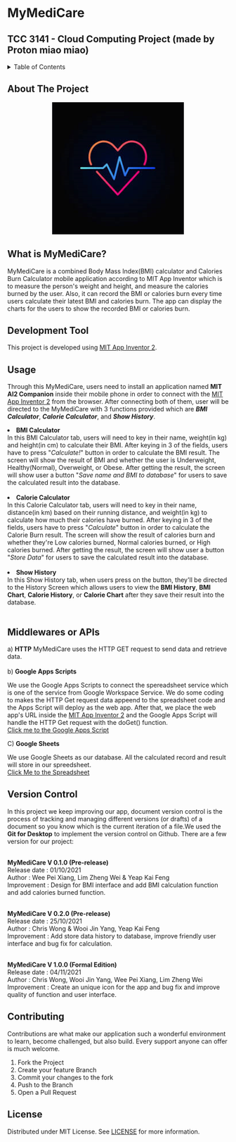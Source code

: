 # MyMediCare

## TCC 3141 - Cloud Computing Project (made by Proton miao miao)

<details>
  <summary>Table of Contents</summary>
  <ol>
    <li><a href="#about-the-project">About The Project</a></li>
    <li><a href="#development-tool">Development Tool</a></li>
    <li><a href="#usage">Usage</a></li>
    <li><a href="#version-control">Version Control</a></li>
    <li><a href="#middlewares-or-apis">Middlewares or APIs</a></li>
    <li><a href="#contributing">Contributing</a></li>
    <li><a href="#license">License</a></li>
  </ol>
</details>

## About The Project

<p align="center">
  <img src="images/logo.jpg" width="300px" height="300px">
</p>

## What is MyMediCare?

MyMediCare is a combined Body Mass Index(BMI) calculator and Calories Burn Calculator mobile application according to MIT App Inventor which is to measure the person's weight and height, and measure the calories burned by the user. Also, it can record the BMI or calories burn every time users calculate their latest BMI and calories burn. The app can display the charts for the users to show the recorded BMI or calories burn.

## Development Tool

This project is developed using [MIT App Inventor 2](http://ai2.appinventor.mit.edu/).

## Usage

Through this MyMediCare, users need to install an application named <b>MIT AI2 Companion</b> inside their mobile phone in order to connect with the [MIT App Inventor 2](http://ai2.appinventor.mit.edu/) from the browser. After connecting both of them, user will be directed to the MyMediCare with 3 functions provided which are <b><i>BMI Calculator</i></b>, <b><i>Calorie Calculator</i></b>, and <b><i>Show History</i></b>.

<li><b>BMI Calculator</b></li>
In this BMI Calculator tab, users will need to key in their name, weight(in kg) and height(in cm) to calculate their BMI. After keying in 3 of the fields, users have to press "<i>Calculate!</i>" button in order to calculate the BMI result. The screen will show the result of BMI and whether the user is Underweight, Healthy(Normal), Overweight, or Obese. After getting the result, the screen will show user a button "<i>Save name and BMI to database</i>" for users to save the calculated result into the database.
<br />
<br />
<li><b>Calorie Calculator</b></li>
In this Calorie Calculator tab, users will need to key in their name, distance(in km) based on their running distance, and weight(in kg) to calculate how much their calories have burned. After keying in 3 of the fields, users have to press "<i>Calculate</i>" button in order to calculate the Calorie Burn result. The screen will show the result of calories burn and whether they're Low calories burned, Normal calories burned, or High calories burned. After getting the result, the screen will show user a button "<i>Store Data</i>" for users to save the calculated result into the database.
<br />
<br />

<li><b>Show History</b></li>
In this Show History tab, when users press on the button, they'll be directed to the History Screen which allows users to view the <b>BMI History</b>, <b>BMI Chart</b>, <b>Calorie History</b>, or <b>Calorie Chart</b> after they save their result into the database.
<br />
<br />

## Middlewares or APIs

a) <b>HTTP</b>
MyMediCare uses the HTTP GET request to send data and retrieve data.
<br />
<br />
b) <b>Google Apps Scripts</b>

We use the Google Apps Scripts to connect the spereadsheet service which is one of the service from Google Workspace Service. We do some coding to makes the HTTP Get request data appeend to the spreadsheet code and the Apps Script will deploy as the web app. After that, we place the web app's URL inside the [MIT App Inventor 2](http://ai2.appinventor.mit.edu/) and the Google Apps Script will handle the HTTP Get request with the doGet() function. <br>
[Click me to the Google Apps Script](https://script.google.com/d/1xU2GPLoMgeCb1keA91DbpDdqIta6vCVNHUxDqsK8XWGKvym_skFi4WFl/edit?usp=sharing)

C) <b>Google Sheets</b>

We use Google Sheets as our database. All the calculated record and result will store in our spreedsheet. <br>
[Click Me to the Spreadsheet](https://docs.google.com/spreadsheets/d/1og_lD7-E5EnXVghbr1SuS-pMBfp9YDtwlT_2rUbfyrA/edit?usp=sharing)

## Version Control

In this project we keep improving our app, document version control is the process of tracking and managing different versions (or drafts) of a document so you know which is the current iteration of a file.We used the <b>Git for Desktop</b> to implement the version control on Github. There are a few version for our project:

<br> <b>MyMediCare V 0.1.0 (Pre-release) </b>
<br> Release date : 01/10/2021
<br> Author : Wee Pei Xiang, Lim Zheng Wei & Yeap Kai Feng
<br> Improvement : Design for BMI interface and add BMI calculation function and add calories burned function.

<br> <b>MyMediCare V 0.2.0 (Pre-release) </b>
<br> Release date : 25/10/2021
<br> Author : Chris Wong & Wooi Jin Yang, Yeap Kai Feng
<br> Improvement : Add store data history to database, improve friendly user interface and bug fix for calculation.

<br> <b>MyMediCare V 1.0.0 (Formal Edition) </b>
<br> Release date : 04/11/2021
<br> Author : Chris Wong, Wooi Jin Yang, Wee Pei Xiang, Lim Zheng Wei
<br> Improvement : Create an unique icon for the app and bug fix and improve quality of function and user interface.

## Contributing

Contributions are what make our application such a wonderful environment to learn, become challenged, but also build. Every support anyone can offer is much welcome.

1. Fork the Project
2. Create your feature Branch
3. Commit your changes to the fork
4. Push to the Branch
5. Open a Pull Request

## License

Distributed under MIT License. See [LICENSE](https://github.com/chriswongez/MyMediCare/blob/main/LICENSE) for more information.
